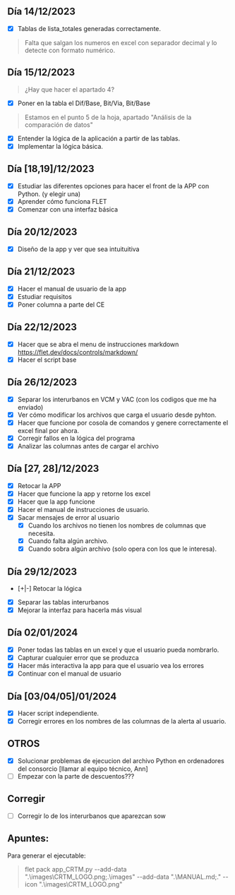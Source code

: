 ## Día 14/12/2023
- [x] Tablas de lista_totales generadas correctamente.
> Falta que salgan los numeros en excel con separador decimal y lo detecte con formato numérico.
## Día 15/12/2023
> ¿Hay que hacer el apartado 4?
- [x] Poner en la tabla el Dif/Base, Bit/Via, Bit/Base
> Estamos en el punto 5 de la hoja, apartado "Análisis de la comparación de datos"
- [x] Entender la lógica de la aplicación a partir de las tablas.
- [x] Implementar la lógica básica.
## Día [18,19]/12/2023
- [x] Estudiar las diferentes opciones para hacer el front de la APP con Python. (y elegir una)
- [x] Aprender cómo funciona FLET
- [x] Comenzar con una interfaz básica
## Día 20/12/2023
- [x] Diseño de la app y ver que sea intuituitiva
## Día 21/12/2023
- [x] Hacer el manual de usuario de la app
- [x] Estudiar requisitos
- [x] Poner columna a parte del CE
## Día 22/12/2023
- [x] Hacer que se abra el menu de instrucciones markdown https://flet.dev/docs/controls/markdown/ 
- [x] Hacer el script base
## Día 26/12/2023
- [x] Separar los interurbanos en VCM y VAC (con los codigos que me ha enviado)
- [x] Ver cómo modificar los archivos que carga el usuario desde pyhton.
- [x] Hacer que funcione por cosola de comandos y genere correctamente el excel final por ahora.
- [x] Corregir fallos en la lógica del programa
- [x] Analizar las columnas antes de cargar el archivo
## Día [27, 28]/12/2023
- [x] Retocar la APP
- [x] Hacer que funcione la app y retorne los excel
- [x] Hacer que la app funcione
- [x] Hacer el manual de instrucciones de usuario.
- [x] Sacar mensajes de error al usuario
    - [x] Cuando los archivos no tienen los nombres de columnas que necesita.
    - [x] Cuando falta algún archivo.
    - [x] Cuando sobra algún archivo (solo opera con los que le interesa).
## Día 29/12/2023
- [+|-] Retocar la lógica
- [x] Separar las tablas interurbanos
- [x] Mejorar la interfaz para hacerla más visual
## Día 02/01/2024
- [x] Poner todas las tablas en un excel y que el usuario pueda nombrarlo.
- [x] Capturar cualquier error que se produzca
- [x] Hacer más interactiva la app para que el usuario vea los errores
- [x] Continuar con el manual de usuario
## Día [03/04/05]/01/2024
- [x] Hacer script independiente.
- [x] Corregir errores en los nombres de las columnas de la alerta al usuario.
## OTROS
- [x] Solucionar problemas de ejecucion del archivo Python en ordenadores del consorcio [llamar al equipo técnico, Ann]
- [ ] Empezar con la parte de descuentos???

## Corregir
- [ ] Corregir lo de los interurbanos que aparezcan sow
## Apuntes:
Para generar el ejecutable:
> flet pack app_CRTM.py --add-data ".\images\CRTM_LOGO.png;.\images" --add-data ".\MANUAL.md;." --icon ".\images\CRTM_LOGO.png"